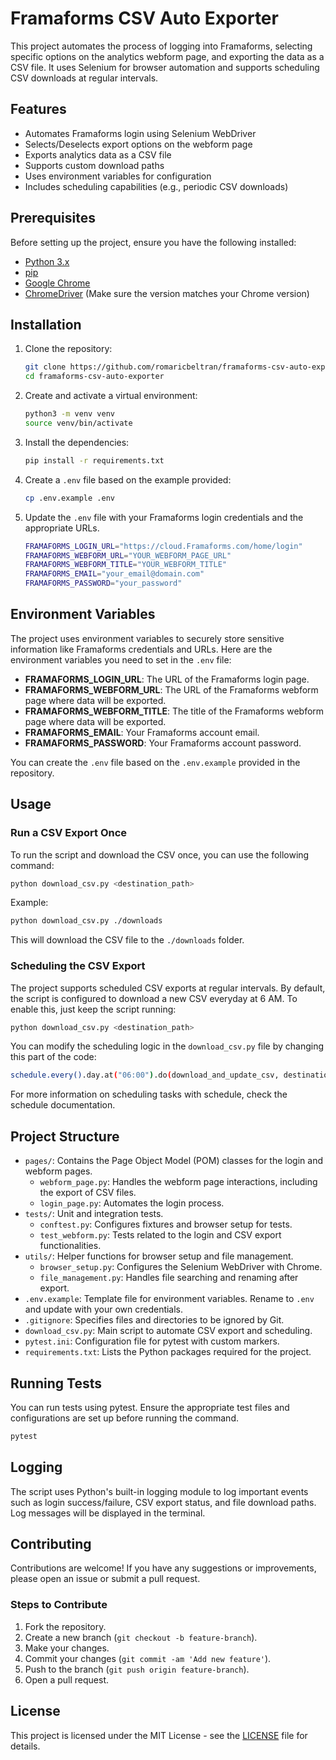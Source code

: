 # Framaforms CSV Auto Exporter

This project automates the process of logging into Framaforms, selecting specific options on the analytics webform page, and exporting the data as a CSV file. It uses Selenium for browser automation and supports scheduling CSV downloads at regular intervals.

## Features

- Automates Framaforms login using Selenium WebDriver
- Selects/Deselects export options on the webform page
- Exports analytics data as a CSV file
- Supports custom download paths
- Uses environment variables for configuration
- Includes scheduling capabilities (e.g., periodic CSV downloads)

## Prerequisites

Before setting up the project, ensure you have the following installed:

- [Python 3.x](https://www.python.org/)
- [pip](https://pip.pypa.io/en/stable/installation/)
- [Google Chrome](https://www.google.com/chrome/)
- [ChromeDriver](https://sites.google.com/a/chromium.org/chromedriver/downloads) (Make sure the version matches your Chrome version)

## Installation

1. Clone the repository:

    ```bash
    git clone https://github.com/romaricbeltran/framaforms-csv-auto-exporter.git
    cd framaforms-csv-auto-exporter
    ```

2. Create and activate a virtual environment:

    ```bash
    python3 -m venv venv
    source venv/bin/activate
    ```

3. Install the dependencies:

    ```bash
    pip install -r requirements.txt
    ```

4. Create a `.env` file based on the example provided:

    ```bash
    cp .env.example .env
    ```

5. Update the `.env` file with your Framaforms login credentials and the appropriate URLs.

    ```bash
    FRAMAFORMS_LOGIN_URL="https://cloud.Framaforms.com/home/login"
    FRAMAFORMS_WEBFORM_URL="YOUR_WEBFORM_PAGE_URL"
    FRAMAFORMS_WEBFORM_TITLE="YOUR_WEBFORM_TITLE"
    FRAMAFORMS_EMAIL="your_email@domain.com"
    FRAMAFORMS_PASSWORD="your_password"
    ```

## Environment Variables

The project uses environment variables to securely store sensitive information like Framaforms credentials and URLs. Here are the environment variables you need to set in the `.env` file:

- **FRAMAFORMS_LOGIN_URL**: The URL of the Framaforms login page.
- **FRAMAFORMS_WEBFORM_URL**: The URL of the Framaforms webform page where data will be exported.
- **FRAMAFORMS_WEBFORM_TITLE**: The title of the Framaforms webform page where data will be exported.
- **FRAMAFORMS_EMAIL**: Your Framaforms account email.
- **FRAMAFORMS_PASSWORD**: Your Framaforms account password.

You can create the `.env` file based on the `.env.example` provided in the repository.

## Usage

### Run a CSV Export Once

To run the script and download the CSV once, you can use the following command:

```bash
python download_csv.py <destination_path>
```

Example:

```bash
python download_csv.py ./downloads
```

This will download the CSV file to the `./downloads` folder.

### Scheduling the CSV Export

The project supports scheduled CSV exports at regular intervals. By default, the script is configured to download a new CSV everyday at 6 AM. To enable this, just keep the script running:

```bash
python download_csv.py <destination_path>
```

You can modify the scheduling logic in the `download_csv.py` file by changing this part of the code:

```bash
schedule.every().day.at("06:00").do(download_and_update_csv, destination_path=destination)
```

For more information on scheduling tasks with schedule, check the schedule documentation.

## Project Structure

- `pages/`: Contains the Page Object Model (POM) classes for the login and webform pages.
    - `webform_page.py`: Handles the webform page interactions, including the export of CSV files.
    - `login_page.py`: Automates the login process.
- `tests/`: Unit and integration tests.
    - `conftest.py`: Configures fixtures and browser setup for tests.
    - `test_webform.py`: Tests related to the login and CSV export functionalities.
- `utils/`: Helper functions for browser setup and file management.
    - `browser_setup.py`: Configures the Selenium WebDriver with Chrome.
    - `file_management.py`: Handles file searching and renaming after export.
- `.env.example`: Template file for environment variables. Rename to `.env` and update with your own credentials.
- `.gitignore`: Specifies files and directories to be ignored by Git.
- `download_csv.py`: Main script to automate CSV export and scheduling.
- `pytest.ini`: Configuration file for pytest with custom markers.
- `requirements.txt`: Lists the Python packages required for the project.


## Running Tests
You can run tests using pytest. Ensure the appropriate test files and configurations are set up before running the command.

```bash
pytest
```

## Logging
The script uses Python's built-in logging module to log important events such as login success/failure, CSV export status, and file download paths. Log messages will be displayed in the terminal.

## Contributing
Contributions are welcome! If you have any suggestions or improvements, please open an issue or submit a pull request.

### Steps to Contribute

1. Fork the repository.
2. Create a new branch (`git checkout -b feature-branch`).
3. Make your changes.
4. Commit your changes (`git commit -am 'Add new feature'`).
5. Push to the branch (`git push origin feature-branch`).
6. Open a pull request.

## License
This project is licensed under the MIT License - see the [LICENSE](LICENSE.md) file for details.

